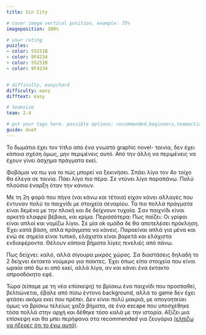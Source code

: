 ```yaml
---
title: Sin City

# cover image vertical position, example: 75%
imageposition: 100%

# your rating
puzzles:
- color: 55251B
- color: 8F4234
- color: 55251B
- color: 8F4234


# difficulty, easy/hard
difficulty: easy
difftext: easy

# teamsize
team: 2-4

# put your tags here. possible options: recommended,beginners,teamaction
guide: duet
---
```


Το δωμάτιο έχει τον τίτλο από ένα γνωστό graphic novel- ταινία, δεν έχει κάποια σχέση όμως, μην περιμένεις αυτό. Από την άλλη να περιμένεις να έχουν γίνει άσχημα πράγματα εκεί.

Φοβάμαι να πω για το πώς μπορεί να ξεκινήσει. Σπάει λίγο τον 4ο τοίχο θα έλεγα σε ταινία. Πάει λίγο πιο πέρα. Σε ντύνει λίγο παραπάνω. Πολύ πλούσια έναρξη όταν την κάνουν.

Με τη 2η φορά που πήγα (ναι κάνω και τέτοια) είχαν κάνει αλλαγές που έντυναν πολύ το παιχνίδι με στοιχεία σεναρίου. Τα πιο πολλά πράγματα είναι δεμένα με την πλοκή και δε δείχνουν τυχαία. Σαν παιχνίδι είναι αρκετά ελαφρύ βέβαια,
και κρίμα. Περισσότερα:
Πως παίζει: Οι γρίφοι είναι απλοί και νομίζω λίγοι. Σε μία ok ομάδα δε θα αποτελέσει πρόκληση. Έχει κατά βάση, απλά πράγματα να κάνεις. Παραείναι απλά για μένα και ενώ σε σημεία είναι τυπικό, ελάχιστα είναι βαρετά και ελάχιστα
ενδιαφέροντα. Θέλουν κάποια βήματα λίγες πινελιές από πάνω.

Πως δείχνει: καλό, αλλά σίγουρα μικρός χώρος. Σα διαστάσεις δηλαδή το 2 δείχνει έκτακτο νούμερο για παίκτες. Έχει όπως είπα στοιχεία που είναι ωραία από δω κι από εκεί, αλλά λίγα, αν και κάνει ένα έκτακτο απροσδόκητο εφέ.

Τώρα (είπαμε με τη νέα επίσκεψη) το βρίσκω ένα παιχνίδι που προσπαθεί, βελτιώνεται, έβαλε από πίσω έντονο background, αλλά το game δεν έχει φτάσει ακόμα εκεί που πρέπει. Δεν είναι πολύ μακριά, με απογοητεύει όμως να βρίσκω
τελείως χαζά βήματα, σε ένα escape που υποσχέθηκε τόσα πολλά στην αρχή και δέθηκε τόσο καλά με την ιστορία. Αξίζει μια επίσκεψη και θα μπει περήφανα στα recommended για ζευγάρια <a href="http://roomescaper.gr/el/guide">(ελπίζω να ήξερες ότι το έχω αυτό)</a>.
